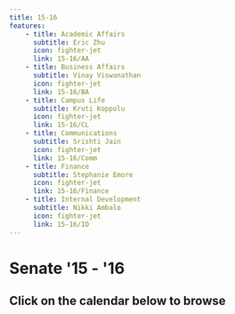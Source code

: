 ```yaml
---
title: 15-16
features:
    - title: Academic Affairs
      subtitle: Eric Zhu
      icon: fighter-jet
	  link: 15-16/AA
    - title: Business Affairs
      subtitle: Vinay Viswanathan
      icon: fighter-jet
	  link: 15-16/BA
    - title: Campus Life
      subtitle: Kruti Koppolu
      icon: fighter-jet
	  link: 15-16/CL
	- title: Communications
      subtitle: Srishti Jain
      icon: fighter-jet
	  link: 15-16/Comm
	- title: Finance
      subtitle: Stephanie Emore
      icon: fighter-jet
	  link: 15-16/Finance
	- title: Internal Development
      subtitle: Nikki Ambalo
      icon: fighter-jet
	  link: 15-16/ID
---
```


# Senate '15 - '16

## Click on the calendar below to browse